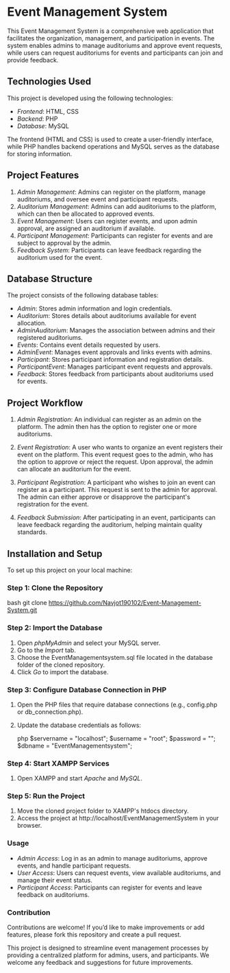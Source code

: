# Event Management System

This Event Management System is a comprehensive web application that facilitates the organization, management, and participation in events. The system enables admins to manage auditoriums and approve event requests, while users can request auditoriums for events and participants can join and provide feedback.

## Technologies Used

This project is developed using the following technologies:

- *Frontend*: HTML, CSS
- *Backend*: PHP
- *Database*: MySQL

The frontend (HTML and CSS) is used to create a user-friendly interface, while PHP handles backend operations and MySQL serves as the database for storing information.

## Project Features

1. *Admin Management*: Admins can register on the platform, manage auditoriums, and oversee event and participant requests.
2. *Auditorium Management*: Admins can add auditoriums to the platform, which can then be allocated to approved events.
3. *Event Management*: Users can register events, and upon admin approval, are assigned an auditorium if available.
4. *Participant Management*: Participants can register for events and are subject to approval by the admin.
5. *Feedback System*: Participants can leave feedback regarding the auditorium used for the event.

## Database Structure

The project consists of the following database tables:

- *Admin*: Stores admin information and login credentials.
- *Auditorium*: Stores details about auditoriums available for event allocation.
- *AdminAuditorium*: Manages the association between admins and their registered auditoriums.
- *Events*: Contains event details requested by users.
- *AdminEvent*: Manages event approvals and links events with admins.
- *Participant*: Stores participant information and registration details.
- *ParticipantEvent*: Manages participant event requests and approvals.
- *Feedback*: Stores feedback from participants about auditoriums used for events.

## Project Workflow

1. *Admin Registration*: An individual can register as an admin on the platform. The admin then has the option to register one or more auditoriums.
   
2. *Event Registration*: A user who wants to organize an event registers their event on the platform. This event request goes to the admin, who has the option to approve or reject the request. Upon approval, the admin can allocate an auditorium for the event.

3. *Participant Registration*: A participant who wishes to join an event can register as a participant. This request is sent to the admin for approval. The admin can either approve or disapprove the participant's registration for the event.

4. *Feedback Submission*: After participating in an event, participants can leave feedback regarding the auditorium, helping maintain quality standards.

## Installation and Setup

To set up this project on your local machine:

### Step 1: Clone the Repository

   bash
   git clone https://github.com/Navjot190102/Event-Management-System.git
  

### Step 2: Import the Database

1. Open *phpMyAdmin* and select your MySQL server.
2. Go to the *Import* tab.
3. Choose the EventManagementsystem.sql file located in the database folder of the cloned repository.
4. Click *Go* to import the database.

### Step 3: Configure Database Connection in PHP

1. Open the PHP files that require database connections (e.g., config.php or db_connection.php).
2. Update the database credentials as follows:

    php
    $servername = "localhost";
    $username = "root";
    $password = "";
    $dbname = "EventManagementsystem";
    

### Step 4: Start XAMPP Services

1. Open XAMPP and start *Apache* and *MySQL*.

### Step 5: Run the Project

1. Move the cloned project folder to XAMPP's htdocs directory.
2. Access the project at http://localhost/EventManagementSystem in your browser.

### Usage

- *Admin Access*: Log in as an admin to manage auditoriums, approve events, and handle participant requests.
- *User Access*: Users can request events, view available auditoriums, and manage their event status.
- *Participant Access*: Participants can register for events and leave feedback on auditoriums.

### Contribution

Contributions are welcome! If you’d like to make improvements or add features, please fork this repository and create a pull request.


This project is designed to streamline event management processes by providing a centralized platform for admins, users, and participants. We welcome any feedback and suggestions for future improvements.
